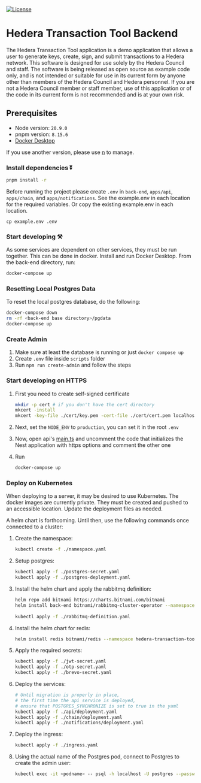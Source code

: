 [![License](https://img.shields.io/badge/License-Apache%202.0-blue.svg)](https://opensource.org/licenses/Apache-2.0)

# Hedera Transaction Tool Backend

The Hedera Transaction Tool application is a demo application that allows a user to generate keys, create, sign, and submit transactions to a Hedera network. This software is designed for use solely by the Hedera Council and staff. The software is being released as open source as example code only, and is not intended or suitable for use in its current form by anyone other than members of the Hedera Council and Hedera personnel. If you are not a Hedera Council member or staff member, use of this application or of the code in its current form is not recommended
and is at your own risk.

## Prerequisites

- Node version: `20.9.0`
- pnpm version: `8.15.6`
- [Docker Desktop](https://docs.docker.com/desktop/install/mac-install/)

If you use another version, please use [n](https://github.com/tj/n) to manage.

### Install dependencies ⏬

```bash
pnpm install -r
```

Before running the project please create `.env` in `back-end`, `apps/api`, `apps/chain`,
and `apps/notifications`. See the example.env in each location for the required variables.
Or copy the existing example.env in each location.

```shell
cp example.env .env
```

### Start developing ⚒️

As some services are dependent on other services, they must be run together.
This can be done in docker. Install and run Docker Desktop.
From the back-end directory, run:

```bash
docker-compose up
```

### Resetting Local Postgres Data

To reset the local postgres database, do the following:

```bash
docker-compose down
rm -rf <back-end base directory>/pgdata
docker-compose up
```

### Create Admin

1. Make sure at least the database is running or just `docker compose up`
2. Create `.env` file inside `scripts` folder
3. Run `npm run create-admin` and follow the steps

### Start developing on HTTPS

1. First you need to create self-signed certificate

   ```bash
   mkdir -p cert # if you don't have the cert directory
   mkcert -install
   mkcert -key-file ./cert/key.pem -cert-file ./cert/cert.pem localhost
   ```

2. Next, set the `NODE_ENV` to `production`, you can set it in the root `.env`

3. Now, open api's [main.ts](./apps/api/src/main.ts) and uncomment the code that initializes the Nest application with https options and comment the other one

4. Run
   ```bash
   docker-compose up
   ```

### Deploy on Kubernetes

When deploying to a server, it may be desired to use Kubernetes. 
The docker images are currently private. They must be created and pushed 
to an accessible location. Update the deployment files as needed.

A helm chart is forthcoming. 
Until then, use the following commands once connected to a cluster:

1. Create the namespace:
   ```bash
   kubectl create -f ./namespace.yaml
   ```

2. Setup postgres:
   ```bash
   kubectl apply -f ./postgres-secret.yaml
   kubectl apply -f ./postgres-deployment.yaml
   ```

3. Install the helm chart and apply the rabbitmq definition:
   ```bash 
   helm repo add bitnami https://charts.bitnami.com/bitnami
   helm install back-end bitnami/rabbitmq-cluster-operator --namespace hedera-transaction-tool
      
   kubectl apply -f ./rabbitmq-definition.yaml
   ```

4. Install the helm chart for redis:
   ```bash
   helm install redis bitnami/redis --namespace hedera-transaction-tool --set auth.enabled=false
   ```

5. Apply the required secrets:
   ```bash
   kubectl apply -f ./jwt-secret.yaml
   kubectl apply -f ./otp-secret.yaml
   kubectl apply -f ./brevo-secret.yaml
   ```
   
6. Deploy the services:
   ```bash
   # Until migration is properly in place, 
   # the first time the api service is deployed,
   # ensure that POSTGRES_SYNCHRONIZE is set to true in the yaml
   kubectl apply -f ./api/deployment.yaml
   kubectl apply -f ./chain/deployment.yaml
   kubectl apply -f ./notifications/deployment.yaml
   ```
   
7. Deploy the ingress:
   ```bash
   kubectl apply -f ./ingress.yaml
   ```
   
8. Using the actual name of the Postgres pod, connect to Postgres to create the admin user:
   ```bash   
   kubectl exec -it <podname> -- psql -h localhost -U postgres --password -p 5432
   ```
